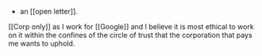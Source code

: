 - an [[open letter]].

[[Corp only]] as I work for [[Google]] and I believe it is most ethical to work on it within the confines of the circle of trust that the corporation that pays me wants to uphold.
